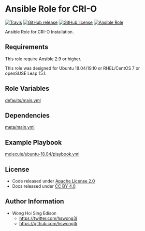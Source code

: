 # Ansible Role for CRI-O

[![Travis](https://img.shields.io/travis/alvistack/ansible-role-crio.svg)](https://travis-ci.org/alvistack/ansible-role-crio)
[![GitHub release](https://img.shields.io/github/release/alvistack/ansible-role-crio.svg)](https://github.com/alvistack/ansible-role-crio)
[![GitHub license](https://img.shields.io/github/license/alvistack/ansible-role-crio.svg)](https://github.com/alvistack/ansible-role-crio/blob/master/LICENSE)
[![Ansible Role](https://img.shields.io/badge/galaxy-alvistack.crio-blue.svg)](https://galaxy.ansible.com/alvistack/crio)

Ansible Role for CRI-O Installation.

## Requirements

This role require Ansible 2.9 or higher.

This role was designed for Ubuntu 18.04/19.10 or RHEL/CentOS 7 or openSUSE Leap 15.1.

## Role Variables

[defaults/main.yml](defaults/main.yml)

## Dependencies

[meta/main.yml](meta/main.yml)

## Example Playbook

[molecule/ubuntu-18.04/playbook.yml](molecule/ubuntu-18.04/playbook.yml)

## License

  - Code released under [Apache License 2.0](LICENSE)
  - Docs released under [CC BY 4.0](http://creativecommons.org/licenses/by/4.0/)

## Author Information

  - Wong Hoi Sing Edison
      - <https://twitter.com/hswong3i>
      - <https://github.com/hswong3i>
